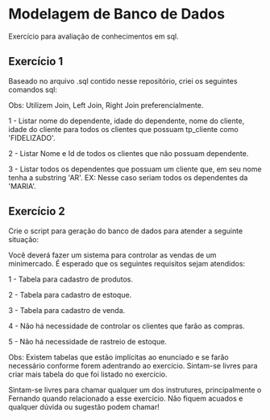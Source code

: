 # Modelagem de Banco de Dados 

Exercício para avaliação de conhecimentos em sql. 

  
## Exercício 1
Baseado no arquivo .sql contido nesse repositório, criei os seguintes comandos sql: 

Obs: Utilizem Join, Left Join, Right Join preferencialmente. 

  

1 - Listar nome do dependente, idade do dependente, nome do cliente, idade do cliente para todos os clientes que possuam tp_cliente como 'FIDELIZADO'. 

2 - Listar Nome e Id de todos os clientes que não possuam dependente. 

3 - Listar todos os dependentes que possuam um cliente que, em seu nome tenha a substring 'AR'. EX: Nesse caso seriam todos os dependentes da 'MARIA'. 

  

## Exercício 2

Crie o script para geração do banco de dados para atender a seguinte situação: 

Você deverá fazer um sistema para controlar as vendas de um minimercado. É esperado que os seguintes requisitos sejam atendidos: 

  

1 - Tabela para cadastro de produtos. 

2 - Tabela para cadastro de estoque. 

3 - Tabela para cadastro de venda. 

4 - Não há necessidade de controlar os clientes que farão as compras. 

5 - Não há necessidade de rastreio de estoque. 

  

Obs: Existem tabelas que estão implícitas ao enunciado e se farão necessário conforme forem adentrando ao exercício. Sintam-se livres para criar mais tabela do que foi listado no exercício. 

Sintam-se livres para chamar qualquer um dos instrutures, principalmente o Fernando quando relacionado a esse exercício. Não fiquem acuados e qualquer dúvida ou sugestão podem chamar!
